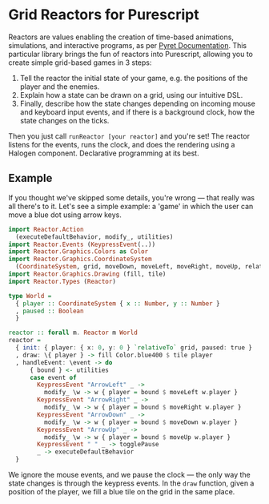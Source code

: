 # Grid Reactors for Purescript

Reactors are values enabling the creation of time-based animations, simulations, and interactive programs, as per [Pyret Documentation](https://www.pyret.org/docs/latest/reactors.html). This particular library brings the fun of reactors into Purescript, allowing you to create simple grid-based games in 3 steps:

1. Tell the reactor the initial state of your game, e.g. the positions of the player and the enemies.
2. Explain how a state can be drawn on a grid, using our intuitive DSL.
3. Finally, describe how the state changes depending on incoming mouse and keyboard input events, and if there is a background clock, how the state changes on the ticks.

Then you just call `runReactor [your reactor]` and you're set! The reactor listens for the events, runs the clock, and does the rendering using a Halogen component. Declarative programming at its best.

## Example

If you thought we've skipped some details, you're wrong — that really was all there's to it. Let's see a simple example: a 'game' in which the user can move a blue dot using arrow keys.

```haskell
import Reactor.Action
  (executeDefaultBehavior, modify_, utilities)
import Reactor.Events (KeypressEvent(..))
import Reactor.Graphics.Colors as Color
import Reactor.Graphics.CoordinateSystem
  (CoordinateSystem, grid, moveDown, moveLeft, moveRight, moveUp, relativeTo)
import Reactor.Graphics.Drawing (fill, tile)
import Reactor.Types (Reactor)

type World =
  { player :: CoordinateSystem { x :: Number, y :: Number }
  , paused :: Boolean
  }

reactor :: forall m. Reactor m World
reactor =
  { init: { player: { x: 0, y: 0 } `relativeTo` grid, paused: true }
  , draw: \{ player } -> fill Color.blue400 $ tile player
  , handleEvent: \event -> do
      { bound } <- utilities
      case event of
        KeypressEvent "ArrowLeft" _ ->
          modify_ \w -> w { player = bound $ moveLeft w.player }
        KeypressEvent "ArrowRight" _ ->
          modify_ \w -> w { player = bound $ moveRight w.player }
        KeypressEvent "ArrowDown" _ ->
          modify_ \w -> w { player = bound $ moveDown w.player }
        KeypressEvent "ArrowUp" _ ->
          modify_ \w -> w { player = bound $ moveUp w.player }
        KeypressEvent " " _ -> togglePause
        _ -> executeDefaultBehavior
  }
```

We ignore the mouse events, and we pause the clock — the only way the state changes is through the keypress events. In the `draw` function, given a position of the player, we fill a blue tile on the grid in the same place.
